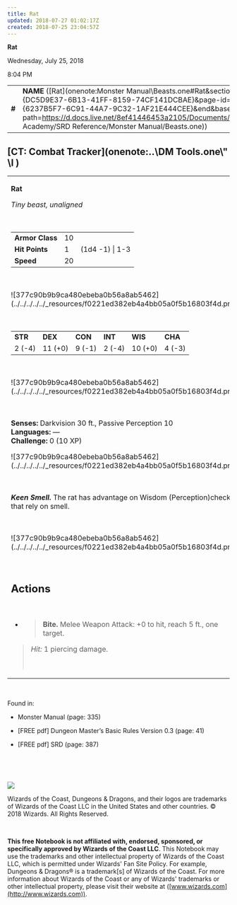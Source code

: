 ```yaml
---
title: Rat
updated: 2018-07-27 01:02:17Z
created: 2018-07-25 23:04:57Z
---
```


**Rat**

Wednesday, July 25, 2018

8:04 PM

|        |                                                                                                                                                                                                                                                                                      |        |       |       |     |       |       |
|--------|--------------------------------------------------------------------------------------------------------------------------------------------------------------------------------------------------------------------------------------------------------------------------------------|--------|-------|-------|-----|-------|-------|
| **\#** | **NAME** ([Rat](onenote:Monster Manual\\Beasts.one#Rat&section-id={DC5D9E37-6B13-41FF-8159-74CF141DCBAE}&page-id={6237B5F7-6C91-44A7-9C32-1AF21E444CEE}&end&base-path=https://d.docs.live.net/8ef41446453a2105/Documents/Adventure Academy/SRD Reference/Monster Manual/Beasts.one)) | **10** | **1** | **1** | \-  | Notes | 10 XP |

## [CT: Combat Tracker](onenote:..\\DM Tools.one\\" \l )

<table><tbody><tr class="odd"><td><p><strong>Rat</strong></p><p><em>Tiny beast, unaligned</em></p><p> </p><table><tbody><tr class="odd"><td><strong>Armor Class</strong></td><td>10</td><td> </td></tr><tr class="even"><td><strong>Hit Points</strong></td><td>1</td><td>(1d4 -1) | 1-3</td></tr><tr class="odd"><td><strong>Speed</strong></td><td>20</td><td> </td></tr></tbody></table><p> </p><p>![377c90b9b9ca480ebeba0b56a8ab5462](../../../../../_resources/f0221ed382eb4a4bb05a0f5b16803f4d.png)</p><p> </p><table><tbody><tr class="odd"><td><strong>STR</strong></td><td><strong>DEX</strong></td><td><strong>CON</strong></td><td><strong>INT</strong></td><td><strong>WIS</strong></td><td><strong>CHA</strong></td></tr><tr class="even"><td>2 (-4)</td><td>11 (+0)</td><td>9 (-1)</td><td>2 (-4)</td><td>10 (+0)</td><td>4 (-3)</td></tr></tbody></table><p> </p><p>![377c90b9b9ca480ebeba0b56a8ab5462](../../../../../_resources/f0221ed382eb4a4bb05a0f5b16803f4d.png)</p><p> </p><p><strong>Senses:</strong> Darkvision 30 ft., Passive Perception 10<br />
<strong>Languages:</strong> —<br />
<strong>Challenge:</strong> 0 (10 XP)</p><p>![377c90b9b9ca480ebeba0b56a8ab5462](../../../../../_resources/f0221ed382eb4a4bb05a0f5b16803f4d.png)</p><p> </p><p><em><strong>Keen Smell.</strong></em> The rat has advantage on Wisdom (Perception)checks that rely on smell.</p><p> </p><p>![377c90b9b9ca480ebeba0b56a8ab5462](../../../../../_resources/f0221ed382eb4a4bb05a0f5b16803f4d.png)</p><p> </p><h2 id="actions"><strong>Actions</strong></h2><p> </p><ul><li><blockquote><p><strong>Bite.</strong> Melee Weapon Attack: +0 to hit, reach 5 ft., one target.</p></blockquote></li></ul><blockquote><p><em>Hit:</em> 1 piercing damage.</p><p> </p></blockquote></td></tr></tbody></table>

 

Found in:

-   Monster Manual (page: 335)

-   \[FREE pdf\] Dungeon Master’s Basic Rules Version 0.3 (page: 41)

-   \[FREE pdf\] SRD (page: 387)

 

 

![](tmp\media\image2.png)

Wizards of the Coast, Dungeons & Dragons, and their logos are trademarks of Wizards of the Coast LLC in the United States and other countries. © 2018 Wizards. All Rights Reserved.

 

**This free Notebook is not affiliated with, endorsed, sponsored, or specifically approved by Wizards of the Coast LLC**. This Notebook may use the trademarks and other intellectual property of Wizards of the Coast LLC, which is permitted under Wizards' Fan Site Policy. For example, Dungeons & Dragons® is a trademark\[s\] of Wizards of the Coast. For more information about Wizards of the Coast or any of Wizards' trademarks or other intellectual property, please visit their website at ([www.wizards.com](http://www.wizards.com)).
